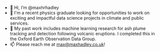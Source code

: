 - 👋 Hi, I’m @maxhrhadley
- 📡 I'm a recent physics graduate looking for opportunities to work on exciting and impactful data science projects in climate and public services.
- 🌋 My past work includes machine learning research for ash plume tracking and detection following volcanic eruptions. I completed this in the Oxford Earth Observation Data Group. 
- 📫 Please reach me at max@maxhadley.co.uk!

<!---
maxhrhadley/maxhrhadley is a ✨ special ✨ repository because its `README.md` (this file) appears on your GitHub profile.
You can click the Preview link to take a look at your changes.
--->
